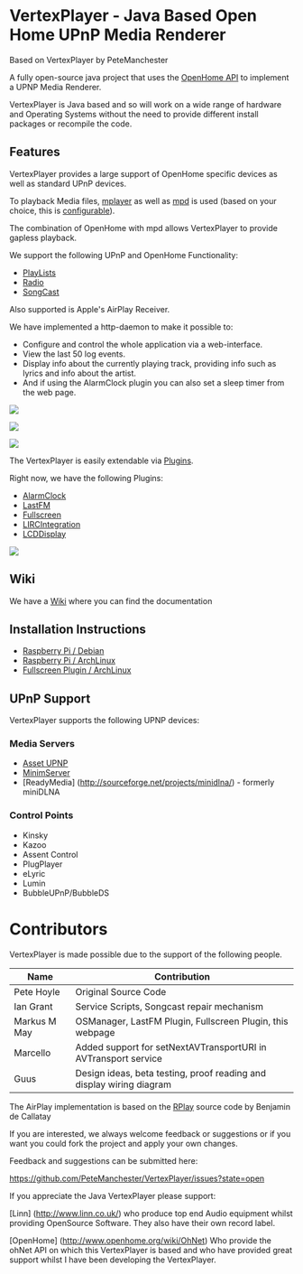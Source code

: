 # VertexPlayer - Java Based Open Home UPnP Media Renderer

Based on VertexPlayer by PeteManchester

A fully open-source java project that uses the [OpenHome API](http://www.openhome.org/wiki/Oh:Overview) to
implement a UPNP Media Renderer.

VertexPlayer is Java based and so will work on a wide range of hardware and Operating Systems without the need to provide different install packages or recompile the code.  

## Features

VertexPlayer provides a large support of OpenHome specific devices as well as
standard UPnP devices.

To playback Media files, [mplayer](http://www.mplayerhq.hu/)
as well as [mpd](http://www.musicpd.org/) is used (based on your choice, this is
[configurable](https://github.com/PeteManchester/VertexPlayer/wiki/VertexPlayer-Options)).

The combination of OpenHome with mpd allows VertexPlayer to provide gapless
playback.

We support the following UPnP and OpenHome Functionality:

* [PlayLists](http://www.openhome.org/wiki/Av:Developer:PlaylistService)
* [Radio](http://www.openhome.org/wiki/Av:Developer:RadioService)
* [SongCast](http://www.linn.co.uk/software#songcast)

Also supported is Apple's AirPlay Receiver. 

We have implemented a http-daemon to make it possible to:  

* Configure and control the whole application via a web-interface. 
* View the last 50 log events.
* Display info about the currently playing track, providing info such as lyrics and info about the artist.
* And if using the AlarmClock plugin you can also set a sleep timer from the web page.

![](http://i.imgur.com/2J1CLQZ.png)

![](http://i.imgur.com/sg5hXFX.png)

![](http://i.imgur.com/olsOZBr.png)

The VertexPlayer is easily extendable via [Plugins](https://github.com/PeteManchester/VertexPlayer/wiki).

Right now, we have the following Plugins:

* [AlarmClock](https://github.com/PeteManchester/VertexPlayer/wiki/Plugins-AlarmClock)
* [LastFM](https://github.com/PeteManchester/VertexPlayer/wiki/Plugins-LastFM)
* [Fullscreen](https://github.com/PeteManchester/VertexPlayer/wiki/Plugins-Fullscreen)
* [LIRCIntegration](https://github.com/PeteManchester/VertexPlayer/wiki/Plugins-LIRCIntegration)
* [LCDDisplay](https://github.com/PeteManchester/VertexPlayer/wiki/Plugins-Display)

  
![](http://i.imgur.com/DPVST6T.jpg)  

## Wiki

We have a [Wiki](https://github.com/PeteManchester/VertexPlayer/wiki) where you can find the documentation

## Installation Instructions

* [Raspberry Pi / Debian](https://github.com/PeteManchester/VertexPlayer/wiki/Install-Raspberry-Pi)
* [Raspberry Pi / ArchLinux](/VertexPlayer/docs/archlinux-setup.html)
* [Fullscreen Plugin / ArchLinux](/VertexPlayer/docs/fullscreen-setup.html)

## UPnP Support

VertexPlayer supports the following UPNP devices:

### Media Servers

* [Asset UPNP](http://www.dbpoweramp.com/asset-upnp-dlna.htm)
* [MinimServer](http://minimserver.com/)
* [ReadyMedia] (http://sourceforge.net/projects/minidlna/) - formerly miniDLNA

### Control Points

* Kinsky
* Kazoo
* Assent Control
* PlugPlayer
* eLyric
* Lumin
* BubbleUPnP/BubbleDS

# Contributors

VertexPlayer is made possible due to the support of the following people.

<div class="table-responsive">
  <table class="table table-striped table-condensed">
    <thead>
      <tr>
        <th>Name</th>
        <th>Contribution</th>
      </tr>
    </thead>
    <tbody>
      <tr>
        <td>Pete Hoyle</td>
        <td>Original Source Code</td>
      </tr>
      <tr>
        <td>Ian Grant</td>
        <td>Service Scripts, Songcast repair mechanism</td>
      </tr>
      <tr>
        <td>Markus M May</td>
        <td>OSManager, LastFM Plugin, Fullscreen Plugin, this webpage</td>
      </tr>
      <tr>
      <td>Marcello</td>
      <td>Added support for setNextAVTransportURI in AVTransport service</td>
      </tr>
      <tr>
      <td>Guus</td>
      <td>Design ideas, beta testing, proof reading and display wiring diagram</td>
      </tr>
    </tbody>
  </table>
</div>

The AirPlay implementation is based on the [RPlay](https://github.com/bencall/RPlay) source code by Benjamin de Callatay

If you are interested, we always welcome feedback or suggestions or if you want you could fork the project and apply your own changes.

Feedback and suggestions can be submitted here:

https://github.com/PeteManchester/VertexPlayer/issues?state=open

If you appreciate the Java VertexPlayer please support:

[Linn] (http://www.linn.co.uk/) who produce top end Audio equipment whilst providing OpenSource Software. They also have their own record label. 

[OpenHome] (http://www.openhome.org/wiki/OhNet) Who provide the ohNet API on which this VertexPlayer is based and who have provided great support whilst I have been developing the VertexPlayer.

